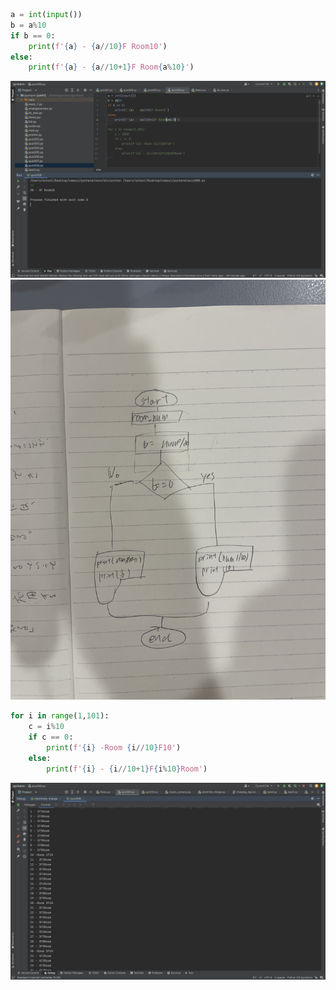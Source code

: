 ```.py
a = int(input())
b = a%10
if b == 0:
    print(f'{a} - {a//10}F Room10')
else:
    print(f'{a} - {a//10+1}F Room{a%10}')
```
![solution to the quiz](quiz8.png)
![result](008f.jpg)
```.py
for i in range(1,101):
    c = i%10
    if c == 0:
        print(f'{i} -Room {i//10}F10')
    else:
        print(f'{i} - {i//10+1}F{i%10}Room')
```

![solution to the quiz](quiz8sl.png)
